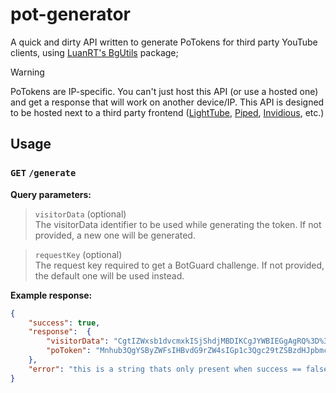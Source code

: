 # pot-generator

A quick and dirty API written to generate PoTokens for third party YouTube clients, using [LuanRT's BgUtils](https://github.com/LuanRT/BgUtils) package;

> [!WARNING]  
> PoTokens are IP-specific. You can't just host this API (or use a hosted one) and get a response that will work on another device/IP. This API is designed to be hosted next to a third party frontend ([LightTube](https://github.com/lighttube-org/LightTube), [Piped](https://github.com/TeamPiped/Piped), [Invidious](https://github.com/iv-org/invidious/), etc.)

## Usage

### `GET` `/generate`

**Query parameters:**

> `visitorData` (optional)  
> The visitorData identifier to be used while generating the token. If not provided, a new one will be generated.

> `requestKey` (optional)  
> The request key required to get a BotGuard challenge. If not provided, the default one will be used instead.

**Example response:**

```json
{
	"success": true,
	"response":  {
		"visitorData": "CgtIZWxsb1dvcmxkISjShdjMBDIKCgJYWBIEGgAgRQ%3D%3D",
		"poToken": "Mnhub3QgYSByZWFsIHBvdG9rZW4sIGp1c3Qgc29tZSBzdHJpbmcgaSd2ZSBnZW5lcmF0ZWQgdG8gbWlzbGVhZCB5b3UuIGFoYSEgeW91IGZlbGwgcmlnaHQgaW50byBteSB0cmFwISBoYWhhaGEhIGdvZCBpIG5lZWQ"
	},
	"error": "this is a string thats only present when success == false. otherwise, null"
}
```